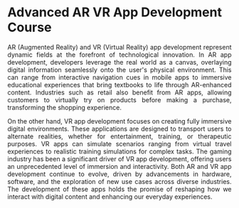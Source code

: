 # Advanced AR VR App Development Course

<p align="justify"> AR (Augmented Reality) and VR (Virtual Reality) app development represent dynamic fields at the forefront of technological innovation. In AR app development, developers leverage the real world as a canvas, overlaying digital information seamlessly onto the user's physical environment. This can range from interactive navigation cues in mobile apps to immersive educational experiences that bring textbooks to life through AR-enhanced content. Industries such as retail also benefit from AR apps, allowing customers to virtually try on products before making a purchase, transforming the shopping experience.</p>

<p align="justify"> On the other hand, VR app development focuses on creating fully immersive digital environments. These applications are designed to transport users to alternate realities, whether for entertainment, training, or therapeutic purposes. VR apps can simulate scenarios ranging from virtual travel experiences to realistic training simulations for complex tasks. The gaming industry has been a significant driver of VR app development, offering users an unprecedented level of immersion and interactivity. Both AR and VR app development continue to evolve, driven by advancements in hardware, software, and the exploration of new use cases across diverse industries. The development of these apps holds the promise of reshaping how we interact with digital content and enhancing our everyday experiences.</p>
